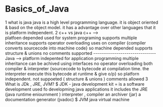 # Basics_of_Java
1 what is java
        java is a high level programming language. it is object oriented & basd on the object model. it has a advantage over other languages that it is platform independent.
2 c++ vs java
        c++ -->                                             
        platfoen depended
        used for system programing
        supports multiple inheritance
        supports operator overloading
        uses on compiler {compiler converts sourcecode into machine code} so machine depended
        supports structure & unions 
        no comments supported
        --------------------------------
        Java -->
        platform indepented
        for application programming
        multiple inheritance can be achived using interfaces
        no operator overloading
        both compiler & interpreter {sourcecode to bytecode at compilation time. the interpreter execute this bytecode at runtime & give o/p} so platforn independent.
        not suppoeted ( structure & unions )
        comments allowed
 3 What is JDk , JRE, JVM?
        $ JDK - java development kit = is  a software development used fo developming java applications it includes the JRE (java runtime eniournment ) interpreter , compiler 
        an archiver (jar) a documentation generator (jvadoc)
        $ JVM java virtual machine  
      
